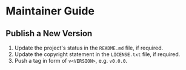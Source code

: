 <!--
SPDX-FileCopyrightText: 2024-2025 Friedrich von Never <friedrich@fornever.me>

SPDX-License-Identifier: MIT
-->

Maintainer Guide
================

Publish a New Version
---------------------
1. Update the project's status in the `README.md` file, if required.
2. Update the copyright statement in the `LICENSE.txt` file, if required.
3. Push a tag in form of `v<VERSION>`, e.g. `v0.0.0`.
